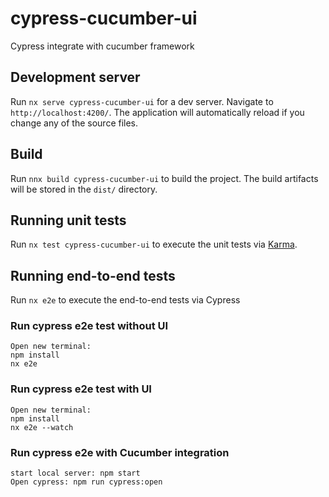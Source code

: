 # cypress-cucumber-ui
 
Cypress integrate with cucumber framework

## Development server

Run `nx serve cypress-cucumber-ui` for a dev server. Navigate to `http://localhost:4200/`. The application will automatically reload if you change any of the source files.


## Build

Run `nnx build cypress-cucumber-ui` to build the project. The build artifacts will be stored in the `dist/` directory.

## Running unit tests

Run `nx test cypress-cucumber-ui` to execute the unit tests via [Karma](https://karma-runner.github.io).

## Running end-to-end tests

Run `nx e2e` to execute the end-to-end tests via Cypress

### Run cypress e2e test without UI
```
Open new terminal:
npm install
nx e2e
```

### Run cypress e2e test with UI
```
Open new terminal:
npm install
nx e2e --watch

```
### Run cypress e2e with Cucumber integration
```
start local server: npm start
Open cypress: npm run cypress:open

